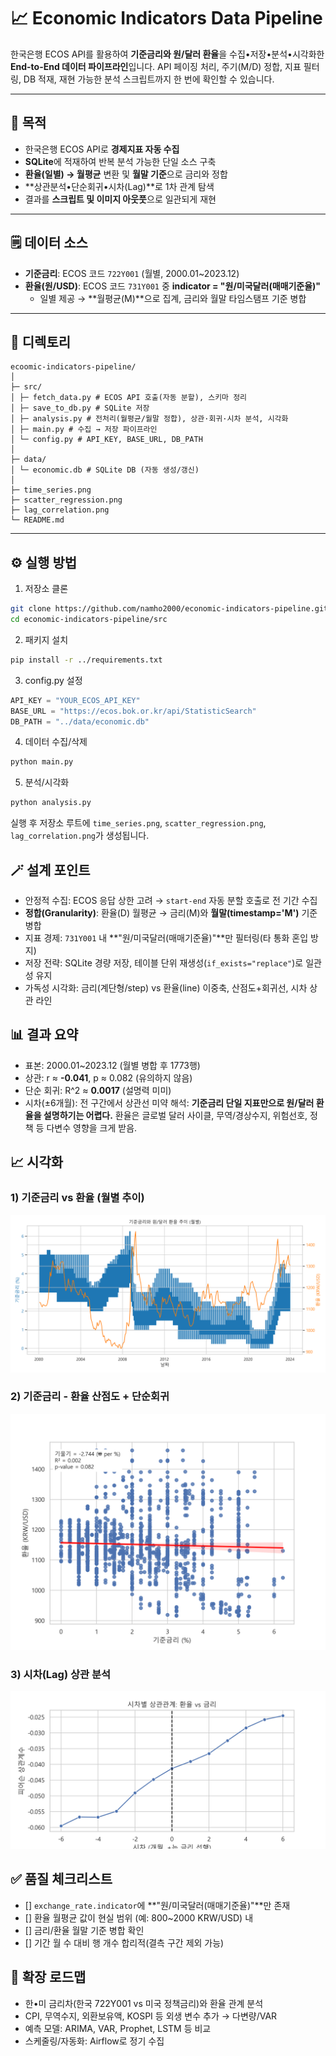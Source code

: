 # 📈 Economic Indicators Data Pipeline

한국은행 ECOS API를 활용하여 **기준금리와 원/달러 환율**을 수집•저장•분석•시각화한 **End-to-End 데이터 파이프라인**입니다.
API 페이징 처리, 주기(M/D) 정합, 지표 필터링, DB 적재, 재현 가능한 분석 스크립트까지 한 번에 확인할 수 있습니다.

---

## 🎯 목적
- 한국은행 ECOS API로 **경제지표 자동 수집**
- **SQLite**에 적재하여 반복 분석 가능한 단일 소스 구축
- **환율(일별) → 월평균** 변환 및 **월말 기준**으로 금리와 정합
- **상관분석•단순회귀•시차(Lag)**로 1차 관계 탐색
- 결과를 **스크립트 및 이미지 아웃풋**으로 일관되게 재현

---

## 🗒️ 데이터 소스

- **기준금리**: ECOS 코드 `722Y001` (월별, 2000.01~2023.12)
- **환율(원/USD)**: ECOS 코드 `731Y001` 중 **indicator = "원/미국달러(매매기준율)"**
    - 일별 제공 → **월평균(M)**으로 집계, 금리와 월말 타임스탬프 기준 병합

---

## 📁 디렉토리
```
ecoomic-indicators-pipeline/
│
├─ src/
│ ├─ fetch_data.py # ECOS API 호출(자동 분할), 스키마 정리
│ ├─ save_to_db.py # SQLite 저장
│ ├─ analysis.py # 전처리(월평균/월말 정합), 상관·회귀·시차 분석, 시각화
│ ├─ main.py # 수집 → 저장 파이프라인
│ └─ config.py # API_KEY, BASE_URL, DB_PATH
│
├─ data/
│ └─ economic.db # SQLite DB (자동 생성/갱신)
│
├─ time_series.png
├─ scatter_regression.png
├─ lag_correlation.png
└─ README.md
```
---

## ⚙️ 실행 방법

1) 저장소 클론
```bash
git clone https://github.com/namho2000/economic-indicators-pipeline.git
cd economic-indicators-pipeline/src
```

2) 패키지 설치
```bash
pip install -r ../requirements.txt
```

3) config.py 설정
```python
API_KEY = "YOUR_ECOS_API_KEY"
BASE_URL = "https://ecos.bok.or.kr/api/StatisticSearch"
DB_PATH = "../data/economic.db"
```

4) 데이터 수집/삭제
```bash
python main.py
```

5) 분석/시각화
```bash
python analysis.py
```
실행 후 저장소 루트에 `time_series.png`, `scatter_regression.png`, `lag_correlation.png`가 생성됩니다.

## 🪄 설계 포인트
- 안정적 수집: ECOS 응답 상한 고려 → `start-end` 자동 분할 호출로 전 기간 수집
- **정합(Granularity)**: 환율(D) 월평균 → 금리(M)와 **월말(timestamp='M')** 기준 병합
- 지표 경제: `731Y001` 내 **"원/미국달러(매매기준율)"**만 필터링(타 통화 혼입 방지)
- 저장 전략: SQLite 경량 저장, 테이블 단위 재생성(`if_exists="replace"`)로 일관성 유지
- 가독성 시각화: 금리(계단형/step) vs 환율(line) 이중축, 산점도+회귀선, 시차 상관 라인

## 📊 결과 요약
- 표본: 2000.01~2023.12 (월별 병합 후 1773행)
- 상관: r ≈ **-0.041**, p ≈ 0.082 (유의하지 않음)
- 단순 회귀: R^2 ≈ **0.0017** (설명력 미미)
- 시차(±6개월): 전 구간에서 상관선 미약
해석: **기준금리 단일 지표만으로 원/달러 환율을 설명하기는 어렵다.**
환율은 글로벌 달러 사이클, 무역/경상수지, 위험선호, 정책 등 다변수 영향을 크게 받음.

## 📈 시각화

### 1) 기준금리 vs 환율 (월별 추이)
![기준금리 vs 환율](time_series.png)

### 2) 기준금리 - 환율 산점도 + 단순회귀
![Scatter with Regression](scatter_regression.png)

### 3) 시차(Lag) 상관 분석
![Lag Correlation](lag_correlation.png)

## ✅ 품질 체크리스트
- [] `exchange_rate.indicator`에 **"원/미국달러(매매기준율)"**만 존재
- [] 환율 월평균 값이 현실 범위 (예: 800~2000 KRW/USD) 내
- [] 금리/환율 월말 기준 병합 확인
- [] 기간 월 수 대비 행 개수 합리적(결측 구간 제외 가능)

## 📢 확장 로드맵
- 한•미 금리차(한국 722Y001 vs 미국 정책금리)와 환율 관계 분석
- CPI, 무역수지, 외환보유액, KOSPI 등 외생 변수 추가 → 다변량/VAR
- 예측 모델: ARIMA, VAR, Prophet, LSTM 등 비교
- 스케줄링/자동화: Airflow로 정기 수집